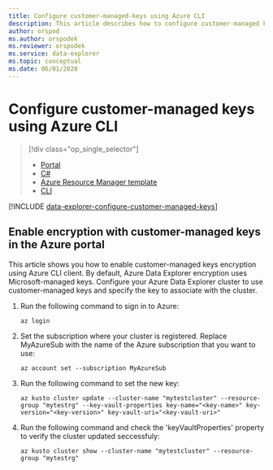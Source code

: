 ```yaml
---
title: Configure customer-managed-keys using Azure CLI
description: This article describes how to configure customer-managed keys encryption on your data in Azure Data Explorer using Azure CLI.
author: orspod
ms.author: orspodek
ms.reviewer: orspodek
ms.service: data-explorer
ms.topic: conceptual
ms.date: 06/01/2020
---
```


# Configure customer-managed keys using Azure CLI

> [!div class="op_single_selector"]
> * [Portal](customer-managed-keys-portal.md)
> * [C#](customer-managed-keys-csharp.md)
> * [Azure Resource Manager template](customer-managed-keys-resource-manager.md)
> * [CLI](customer-managed-keys-cli.md)

[!INCLUDE [data-explorer-configure-customer-managed-keys](includes/data-explorer-configure-customer-managed-keys.md)]

## Enable encryption with customer-managed keys in the Azure portal

This article shows you how to enable customer-managed keys encryption using Azure CLI client. By default, Azure Data Explorer encryption
uses Microsoft-managed keys. Configure your Azure Data Explorer cluster to use customer-managed keys and specify the key to associate
with the cluster.

1. Run the following command to sign in to Azure:
    ```azurecli-interactive
    az login
    ```
1. Set the subscription where your cluster is registered. Replace MyAzureSub with the name of the Azure subscription that you want to use:
    ```azurecli-interactive
    az account set --subscription MyAzureSub
    ```
1. Run the following command to set the new key:
    ```azurecli-interactive
    az kusto cluster update --cluster-name "mytestcluster" --resource-group "mytestrg" --key-vault-properties key-name="<key-name>" key-version="<key-version>" key-vault-uri="<key-vault-uri>"
    ```
1. Run the following command and check the 'keyVaultProperties' property to verify the cluster updated seccessfuly:
    ```azurecli-interactive
    az kusto cluster show --cluster-name "mytestcluster" --resource-group "mytestrg"
    ```


